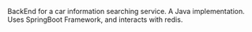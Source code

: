 BackEnd for a car information searching service.
A Java implementation.
Uses SpringBoot Framework, and interacts with redis.

